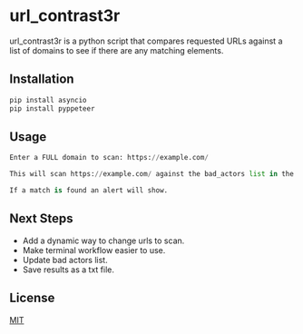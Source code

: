 # url_contrast3r

url_contrast3r is a python script that compares requested URLs against a list of domains to see if there are any matching elements. 

## Installation

```bash
pip install asyncio
pip install pyppeteer
```

## Usage

```python
Enter a FULL domain to scan: https://example.com/

This will scan https://example.com/ against the bad_actors list in the url_contrast.py app.

If a match is found an alert will show. 
```

## Next Steps
* Add a dynamic way to change urls to scan.
* Make terminal workflow easier to use. 
* Update bad actors list. 
* Save results as a txt file. 
## License
[MIT](https://choosealicense.com/licenses/mit/)
